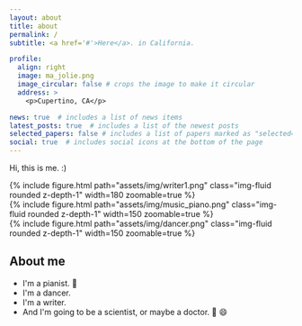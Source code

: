```yaml
---
layout: about
title: about
permalink: /
subtitle: <a href='#'>Here</a>. in California.

profile:
  align: right
  image: ma_jolie.png
  image_circular: false # crops the image to make it circular
  address: >
    <p>Cupertino, CA</p>

news: true  # includes a list of news items
latest_posts: true  # includes a list of the newest posts
selected_papers: false # includes a list of papers marked as "selected={true}"
social: true  # includes social icons at the bottom of the page
---
```


Hi, this is me. :)
<div class="row mt-3">
    <div class="col-sm mt-3 mt-md-0">
        {% include figure.html path="assets/img/writer1.png" class="img-fluid rounded z-depth-1" width=180 zoomable=true %}
    </div>
    <div class="col-sm mt-3 mt-md-0">
        {% include figure.html path="assets/img/music_piano.png" class="img-fluid rounded z-depth-1" width=150 zoomable=true %}
    </div>
    <div class="col-sm mt-3 mt-md-0">
        {% include figure.html path="assets/img/dancer.png" class="img-fluid rounded z-depth-1" width=150 zoomable=true %}
    </div>
</div>

## About me
* I'm a pianist. :no_good:
* I'm a dancer.
* I'm a writer.
* And I'm going to be a scientist, or maybe a doctor. :robot: :smile:
